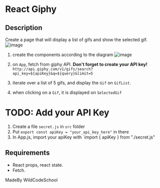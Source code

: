 # React Giphy

## Description
Create a page that will display a list of gifs and show the selected gif.
![image](https://user-images.githubusercontent.com/10998585/138947897-a2a0f9f8-14d6-4b76-9b47-7beb01ba70aa.png)

1. create the components according to the diagram
![image](https://user-images.githubusercontent.com/10998585/138947966-49410036-24c4-4e4b-9141-1fb18c40dda3.png)

2. on `App`, fetch from giphy API. **Don't forget to create your API key!**
```http://api.giphy.com/v1/gifs/search?api_key=${apiKey}&q=${query}&limit=5```

3. iterate over a list of 5 gifs, and display the `Gif` on `GifList`.

4. when clicking on a `Gif`, it is displayed on `SelectedGif`

# TODO: Add your API Key
1. Create a file `secret.js` in `src` folder
2. Put `export const apiKey = "your_api_key_here"` in there
3. In App.js, import your apiKey with `import { apiKey } from "./secret.js"

## Requirements
- React props, react state.
- Fetch.

MadeBy WildCodeSchool
